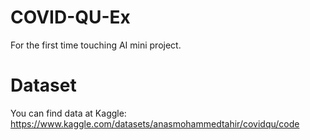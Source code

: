 # COVID-QU-Ex
For the first time touching AI mini project. 
# Dataset
You can find data at Kaggle: https://www.kaggle.com/datasets/anasmohammedtahir/covidqu/code
